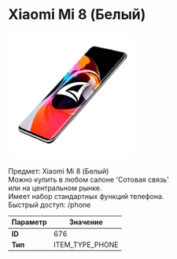 # Xiaomi Mi 8 (Белый)

![Item Image](../img/676.webp?raw=true)

Предмет: Xiaomi Mi 8 (Белый)<br>Можно купить в любом салоне 'Сотовая связь'<br>или на центральном рынке.<br>Имеет набор стандартных функций телефона.<br>Быстрый доступ: /phone


| Параметр | Значение |
|----------|----------|
| **ID** | 676 |
| **Тип** | ITEM_TYPE_PHONE |

